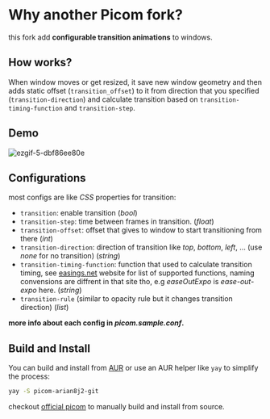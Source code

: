 # Why another Picom fork?
this fork add **configurable transition animations** to windows.

## How works?
When window moves or get resized, it save new window geometry and then adds static offset (`transition_offset`) to it from direction that you specified (`transition-direction`) and calculate transition based on `transition-timing-function` and `transition-step`.

## Demo
![ezgif-5-dbf86ee80e](https://user-images.githubusercontent.com/56799194/165058556-970aade7-177b-4df0-981e-a8599d20ae69.gif)


## Configurations
most configs are like *CSS* properties for transition:

- `transition`: enable transition (*bool*)
- `transition-step`: time between frames in transition. (*float*)
- `transition-offset`: offset that gives to window to start transitioning from there (*int*)
- `transition-direction`: direction of transition like *top*, *bottom*, *left*, ... (use *none* for no transition) (*string*)
- `transition-timing-function`: function that used to calculate transition timing, see [easings.net](https://easings.net/) website for list of supported functions, naming convensions are diffrent in that site tho, e.g *easeOutExpo* is *ease-out-expo* here. (*string*)
- `transition-rule` (similar to opacity rule but it changes transition direction) (*list*)

**more info about each config in *picom.sample.conf*.**

## Build and Install
You can build and install from [AUR](https://aur.archlinux.org/packages/picom-arian8j2-git/) or use an AUR helper like `yay` to simplify the process:
```bash
yay -S picom-arian8j2-git
```
checkout [official picom](https://github.com/yshui/picom) to manually build and install from source.
